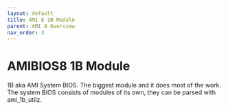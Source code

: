 ```yaml
---
layout: default
title: AMI 8 1B Module
parent: AMI 8 Overview
nav_order: 3
---
```


# AMIBIOS8 1B Module

1B aka AMI System BIOS. The biggest module and it does most of the work. The system BIOS consists of modules of its own, they can be parsed with ami_1b_utilz.
